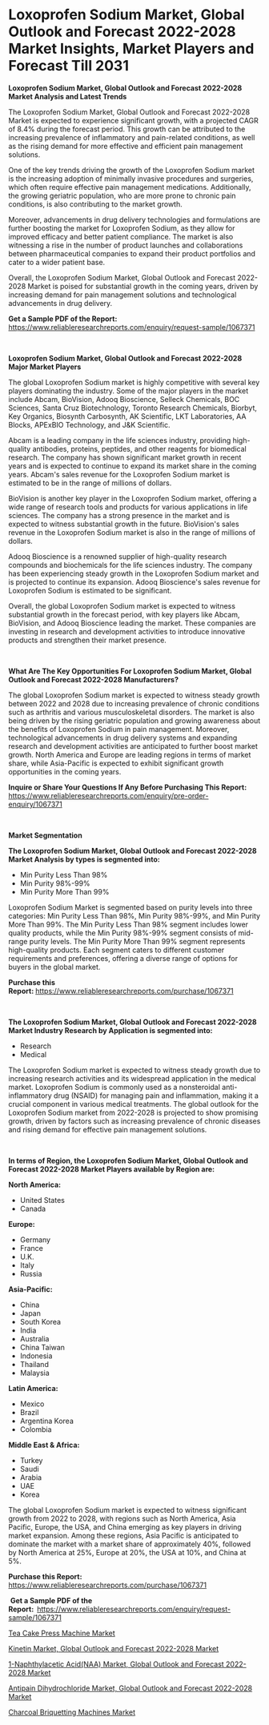 <p><h1>Loxoprofen Sodium Market, Global Outlook and Forecast 2022-2028 Market Insights, Market Players and Forecast Till 2031</h1></p><p><strong>Loxoprofen Sodium Market, Global Outlook and Forecast 2022-2028 Market Analysis and Latest Trends</strong></p>
<p><p>The Loxoprofen Sodium Market, Global Outlook and Forecast 2022-2028 Market is expected to experience significant growth, with a projected CAGR of 8.4% during the forecast period. This growth can be attributed to the increasing prevalence of inflammatory and pain-related conditions, as well as the rising demand for more effective and efficient pain management solutions. </p><p>One of the key trends driving the growth of the Loxoprofen Sodium market is the increasing adoption of minimally invasive procedures and surgeries, which often require effective pain management medications. Additionally, the growing geriatric population, who are more prone to chronic pain conditions, is also contributing to the market growth.</p><p>Moreover, advancements in drug delivery technologies and formulations are further boosting the market for Loxoprofen Sodium, as they allow for improved efficacy and better patient compliance. The market is also witnessing a rise in the number of product launches and collaborations between pharmaceutical companies to expand their product portfolios and cater to a wider patient base.</p><p>Overall, the Loxoprofen Sodium Market, Global Outlook and Forecast 2022-2028 Market is poised for substantial growth in the coming years, driven by increasing demand for pain management solutions and technological advancements in drug delivery.</p></p>
<p><strong>Get a Sample PDF of the Report:&nbsp;</strong> <a href="https://www.reliableresearchreports.com/enquiry/request-sample/1067371">https://www.reliableresearchreports.com/enquiry/request-sample/1067371</a></p>
<p>&nbsp;</p>
<p><strong>Loxoprofen Sodium Market, Global Outlook and Forecast 2022-2028 Major Market Players</strong></p>
<p><p>The global Loxoprofen Sodium market is highly competitive with several key players dominating the industry. Some of the major players in the market include Abcam, BioVision, Adooq Bioscience, Selleck Chemicals, BOC Sciences, Santa Cruz Biotechnology, Toronto Research Chemicals, Biorbyt, Key Organics, Biosynth Carbosynth, AK Scientific, LKT Laboratories, AA Blocks, APExBIO Technology, and J&K Scientific.</p><p>Abcam is a leading company in the life sciences industry, providing high-quality antibodies, proteins, peptides, and other reagents for biomedical research. The company has shown significant market growth in recent years and is expected to continue to expand its market share in the coming years. Abcam's sales revenue for the Loxoprofen Sodium market is estimated to be in the range of millions of dollars.</p><p>BioVision is another key player in the Loxoprofen Sodium market, offering a wide range of research tools and products for various applications in life sciences. The company has a strong presence in the market and is expected to witness substantial growth in the future. BioVision's sales revenue in the Loxoprofen Sodium market is also in the range of millions of dollars.</p><p>Adooq Bioscience is a renowned supplier of high-quality research compounds and biochemicals for the life sciences industry. The company has been experiencing steady growth in the Loxoprofen Sodium market and is projected to continue its expansion. Adooq Bioscience's sales revenue for Loxoprofen Sodium is estimated to be significant.</p><p>Overall, the global Loxoprofen Sodium market is expected to witness substantial growth in the forecast period, with key players like Abcam, BioVision, and Adooq Bioscience leading the market. These companies are investing in research and development activities to introduce innovative products and strengthen their market presence.</p></p>
<p>&nbsp;</p>
<p><strong>What Are The Key Opportunities For Loxoprofen Sodium Market, Global Outlook and Forecast 2022-2028 Manufacturers?</strong></p>
<p><p>The global Loxoprofen Sodium market is expected to witness steady growth between 2022 and 2028 due to increasing prevalence of chronic conditions such as arthritis and various musculoskeletal disorders. The market is also being driven by the rising geriatric population and growing awareness about the benefits of Loxoprofen Sodium in pain management. Moreover, technological advancements in drug delivery systems and expanding research and development activities are anticipated to further boost market growth. North America and Europe are leading regions in terms of market share, while Asia-Pacific is expected to exhibit significant growth opportunities in the coming years.</p></p>
<p><strong>Inquire or Share Your Questions If Any Before Purchasing This Report:</strong> <a href="https://www.reliableresearchreports.com/enquiry/pre-order-enquiry/1067371">https://www.reliableresearchreports.com/enquiry/pre-order-enquiry/1067371</a></p>
<p>&nbsp;</p>
<p><strong>Market Segmentation</strong></p>
<p><strong>The Loxoprofen Sodium Market, Global Outlook and Forecast 2022-2028 Market Analysis by types is segmented into:</strong></p>
<p><ul><li>Min Purity Less Than 98%</li><li>Min Purity 98%-99%</li><li>Min Purity More Than 99%</li></ul></p>
<p><p>Loxoprofen Sodium Market is segmented based on purity levels into three categories: Min Purity Less Than 98%, Min Purity 98%-99%, and Min Purity More Than 99%. The Min Purity Less Than 98% segment includes lower quality products, while the Min Purity 98%-99% segment consists of mid-range purity levels. The Min Purity More Than 99% segment represents high-quality products. Each segment caters to different customer requirements and preferences, offering a diverse range of options for buyers in the global market.</p></p>
<p><strong>Purchase this Report:&nbsp;</strong><a href="https://www.reliableresearchreports.com/purchase/1067371">https://www.reliableresearchreports.com/purchase/1067371</a></p>
<p>&nbsp;</p>
<p><strong>The Loxoprofen Sodium Market, Global Outlook and Forecast 2022-2028 Market Industry Research by Application is segmented into:</strong></p>
<p><ul><li>Research</li><li>Medical</li></ul></p>
<p><p>The Loxoprofen Sodium market is expected to witness steady growth due to increasing research activities and its widespread application in the medical market. Loxoprofen Sodium is commonly used as a nonsteroidal anti-inflammatory drug (NSAID) for managing pain and inflammation, making it a crucial component in various medical treatments. The global outlook for the Loxoprofen Sodium market from 2022-2028 is projected to show promising growth, driven by factors such as increasing prevalence of chronic diseases and rising demand for effective pain management solutions.</p></p>
<p>&nbsp;</p>
<p><strong>In terms of Region, the Loxoprofen Sodium Market, Global Outlook and Forecast 2022-2028 Market Players available by Region are:</strong></p>
<p>
    <p> <strong> North America: </strong>
        <ul>
            <li>United States</li>
            <li>Canada</li>
        </ul>
        </p> 
    <p> <strong> Europe: </strong>
        <ul>
            <li>Germany</li>
            <li>France</li>
            <li>U.K.</li>
            <li>Italy</li>
            <li>Russia</li>
        </ul>
        </p> 
    <p> <strong> Asia-Pacific: </strong>
        <ul>
            <li>China</li>
            <li>Japan</li>
            <li>South Korea</li>
            <li>India</li>
            <li>Australia</li>
            <li>China Taiwan</li>
            <li>Indonesia</li>
            <li>Thailand</li>
            <li>Malaysia</li>
        </ul>
        </p> 
    <p> <strong> Latin America: </strong>
        <ul>
            <li>Mexico</li>
            <li>Brazil</li>
            <li>Argentina Korea</li>
            <li>Colombia</li>
        </ul>
        </p> 
    <p> <strong> Middle East & Africa: </strong>
        <ul>
            <li>Turkey</li>
            <li>Saudi</li>
            <li>Arabia</li>
            <li>UAE</li>
            <li>Korea</li>
        </ul>
    </p>
    </p>
<p><p>The global Loxoprofen Sodium market is expected to witness significant growth from 2022 to 2028, with regions such as North America, Asia Pacific, Europe, the USA, and China emerging as key players in driving market expansion. Among these regions, Asia Pacific is anticipated to dominate the market with a market share of approximately 40%, followed by North America at 25%, Europe at 20%, the USA at 10%, and China at 5%.</p></p>
<p><strong>Purchase this Report: </strong><a href="https://www.reliableresearchreports.com/purchase/1067371">https://www.reliableresearchreports.com/purchase/1067371</a></p>
<p>&nbsp;<strong>Get a Sample PDF of the Report:&nbsp;&nbsp;</strong><a href="https://www.reliableresearchreports.com/enquiry/request-sample/1067371">https://www.reliableresearchreports.com/enquiry/request-sample/1067371</a></p>
<p><strong></strong></p>
<p><p><a href="https://issuu.com/reportprime-2/docs/tea-cake-press-machine-market-size-2030.pptx">Tea Cake Press Machine Market</a></p><p><a href="https://github.com/nathandecarvalho/Market-Research-Report-List-1/blob/main/kinetin-market-global-outlook-and-forecast-2022-2028-market.md">Kinetin Market, Global Outlook and Forecast 2022-2028 Market</a></p><p><a href="https://github.com/kosella/Market-Research-Report-List-1/blob/main/1-naphthylacetic-acidnaa-market-global-outlook-and-forecast-2022-2028-market.md">1-Naphthylacetic Acid(NAA) Market, Global Outlook and Forecast 2022-2028 Market</a></p><p><a href="https://github.com/julyju69/Market-Research-Report-List-1/blob/main/antipain-dihydrochloride-market-global-outlook-and-forecast-2022-2028-market.md">Antipain Dihydrochloride Market, Global Outlook and Forecast 2022-2028 Market</a></p><p><a href="https://issuu.com/reportprime-2/docs/charcoal-briquetting-machines-market-size-2030.ppt">Charcoal Briquetting Machines Market</a></p></p>
